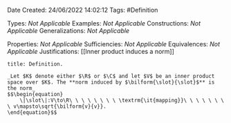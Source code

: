 <div class="topSpace"></div>

Date Created: 24/06/2022 14:02:12
Tags: #Definition

Types: _Not Applicable_
Examples: _Not Applicable_
Constructions: _Not Applicable_
Generalizations: _Not Applicable_

Properties: _Not Applicable_
Sufficiencies: _Not Applicable_
Equivalences: _Not Applicable_
Justifications: [[Inner product induces a norm]]

``` ad-Definition
title: Definition.

_Let $K$ denote either $\R$ or $\C$ and let $V$ be an inner product space over $K$. The **norm induced by $\bilform{\slot}{\slot}$** is the norm_
$$\begin{equation}
    \|\slot\|:V\to\R\ \ \ \ \ \ \ \ \textrm{\it{mapping}}\ \ \ \ \ \ \ \ v\mapsto\sqrt{\bilform{v}{v}}.
\end{equation}$$

```
